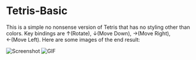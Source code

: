 # Tetris-Basic
This is a simple no nonsense version of Tetris that has no styling other than colors.  Key bindings are ↑(Rotate), ↓(Move Down), →(Move Right), ←(Move Left). Here are some images of the end result:

![Screenshot](https://i.imgur.com/EEPgEzb.png)
![GIF](https://gfycat.com/glaringvastgannet)
